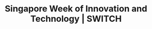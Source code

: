 ---
layout: homepage
title: Singapore Week of Innovation and Technology | SWITCH
description: Brief site description here
image: /images/isomer-logo.svg
permalink: /
notification: ""
sections:
  - hero:
      title: GLOBAL-ASIA INNOVATION
      subtitle: Asia's Leading Innovation and Technology Festival
      background: /images/SWITCH Isomer Hero Banner-01.jpg
      button: Contact Us
      url: /contact-us/
      key_highlights:
        - title: SWITCH Connect
          description: Important highlight A is important
          url: https://google.com
        - title: SWITCH Global
          description: Important highlight B is equally important
          url: https://gmail.com
        - title: SLINGSHOT
          description: Page A is important too
          url: /privacy/
  - infobar:
      title: Infobar title
      subtitle: Subtitle
      description: About a sentence worth of description here
      button: Button text
      url: /faq/
  - resources:
      title: Media
      subtitle: Learn more
      button: View More
---